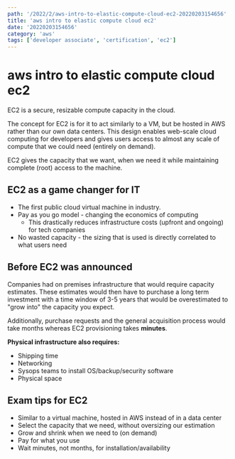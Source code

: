 ```yaml
---
path: '/2022/2/aws-intro-to-elastic-compute-cloud-ec2-20220203154656'
title: 'aws intro to elastic compute cloud ec2'
date: '20220203154656'
category: 'aws'
tags: ['developer associate', 'certification', 'ec2']
---
```


# aws intro to elastic compute cloud ec2
EC2 is a secure, resizable compute capacity in the cloud.

The concept for EC2 is for it to act similarly to a VM, but be hosted in AWS
rather than our own data centers. This design enables web-scale cloud computing
for developers and gives users access to almost any scale of compute that we
could need (entirely on demand).

EC2 gives the capacity that we want, when we need it while maintaining complete
(root) access to the machine.

## EC2 as a game changer for IT
* The first public cloud virtual machine in industry.
* Pay as you go model - changing the economics of computing
    * This drastically reduces infrastructure costs (upfront and ongoing) for tech companies
* No wasted capacity - the sizing that is used is directly correlated to what users need

## Before EC2 was announced
Companies had on premises infrastructure that would require capacity estimates.
These estimates would then have to purchase a long term investment with a time window
of 3-5 years that would be overestimated to "grow into" the capacity you expect.

Additionally, purchase requests and the general acquisition process would take months
whereas EC2 provisioning takes **minutes**.

**Physical infrastructure also requires:**
* Shipping time
* Networking
* Sysops teams to install OS/backup/security software
* Physical space

## Exam tips for EC2
* Similar to a virtual machine, hosted in AWS instead of in a data center
* Select the capacity that we need, without oversizing our estimation
* Grow and shrink when we need to (on demand)
* Pay for what you use
* Wait minutes, not months, for installation/availability

